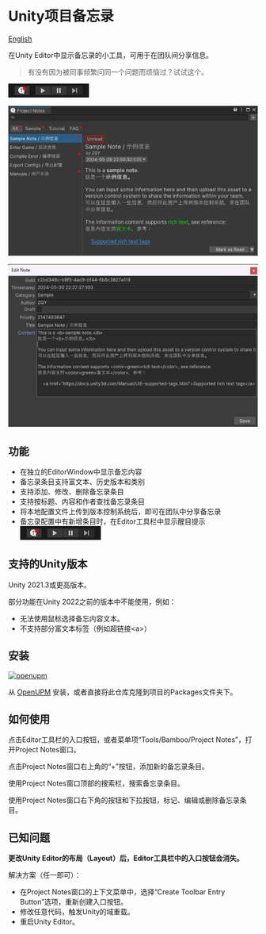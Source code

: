 # Unity项目备忘录

[English](./README.md)

在Unity Editor中显示备忘录的小工具，可用于在团队间分享信息。

> 有没有因为被同事频繁问同一个问题而烦恼过？试试这个。

![Toolbar Entry](./Documents~/imgs/projectnotes_toolbar_entry.gif)

![Main Window](./Documents~/imgs/projectnotes_main_window.png)

![Note Editing Window](./Documents~/imgs/projectnotes_note_editing_window.png)


## 功能

- 在独立的EditorWindow中显示备忘内容
- 备忘录条目支持富文本、历史版本和类别
- 支持添加、修改、删除备忘录条目
- 支持按标题、内容和作者查找备忘录条目
- 将本地配置文件上传到版本控制系统后，即可在团队中分享备忘录
- 备忘录配置中有新增条目时，在Editor工具栏中显示醒目提示 ![Toolbar Entry](./Documents~/imgs/projectnotes_toolbar_entry.gif)


## 支持的Unity版本

Unity 2021.3或更高版本。

部分功能在Unity 2022之前的版本中不能使用，例如：
- 无法使用鼠标选择备忘内容文本。
- 不支持部分富文本标签（例如超链接<a\>）


## 安装

[![openupm](https://img.shields.io/npm/v/com.greenbamboogames.projectnotes?label=openupm&registry_uri=https://package.openupm.com)](https://openupm.cn/packages/com.greenbamboogames.projectnotes/)

从 [OpenUPM](https://openupm.cn/packages/com.greenbamboogames.projectnotes) 安装，或者直接将此仓库克隆到项目的Packages文件夹下。


## 如何使用

点击Editor工具栏的入口按钮，或者菜单项“Tools/Bamboo/Project Notes”，打开Project Notes窗口。

点击Project Notes窗口右上角的“+”按钮，添加新的备忘录条目。

使用Project Notes窗口顶部的搜索栏，搜索备忘录条目。

使用Project Notes窗口右下角的按钮和下拉按钮，标记、编辑或删除备忘录条目。


## 已知问题

**更改Unity Editor的布局（Layout）后，Editor工具栏中的入口按钮会消失。**

解决方案（任一即可）：

- 在Project Notes窗口的上下文菜单中，选择“Create Toolbar Entry Button”选项，重新创建入口按钮。
- 修改任意代码，触发Unity的域重载。
- 重启Unity Editor。